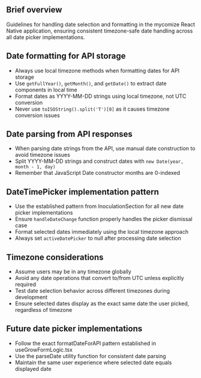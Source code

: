 ## Brief overview

Guidelines for handling date selection and formatting in the mycomize React Native application, ensuring consistent timezone-safe date handling across all date picker implementations.

## Date formatting for API storage

- Always use local timezone methods when formatting dates for API storage
- Use `getFullYear()`, `getMonth()`, and `getDate()` to extract date components in local time
- Format dates as YYYY-MM-DD strings using local timezone, not UTC conversion
- Never use `toISOString().split('T')[0]` as it causes timezone conversion issues

## Date parsing from API responses

- When parsing date strings from the API, use manual date construction to avoid timezone issues
- Split YYYY-MM-DD strings and construct dates with `new Date(year, month - 1, day)`
- Remember that JavaScript Date constructor months are 0-indexed

## DateTimePicker implementation pattern

- Use the established pattern from InoculationSection for all new date picker implementations
- Ensure `handleDateChange` function properly handles the picker dismissal case
- Format selected dates immediately using the local timezone approach
- Always set `activeDatePicker` to null after processing date selection

## Timezone considerations

- Assume users may be in any timezone globally
- Avoid any date operations that convert to/from UTC unless explicitly required
- Test date selection behavior across different timezones during development
- Ensure selected dates display as the exact same date the user picked, regardless of timezone

## Future date picker implementations

- Follow the exact formatDateForAPI pattern established in useGrowFormLogic.tsx
- Use the parseDate utility function for consistent date parsing
- Maintain the same user experience where selected date equals displayed date
